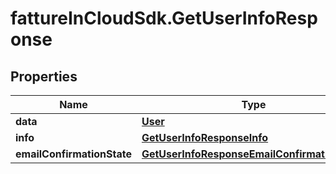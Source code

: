 # fattureInCloudSdk.GetUserInfoResponse

## Properties

Name | Type | Description | Notes
------------ | ------------- | ------------- | -------------
**data** | [**User**](User.md) |  | [optional] 
**info** | [**GetUserInfoResponseInfo**](GetUserInfoResponseInfo.md) |  | [optional] 
**emailConfirmationState** | [**GetUserInfoResponseEmailConfirmationState**](GetUserInfoResponseEmailConfirmationState.md) |  | [optional] 


